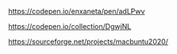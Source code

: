 https://codepen.io/enxaneta/pen/adLPwv

https://codepen.io/collection/DgwjNL

https://sourceforge.net/projects/macbuntu2020/
